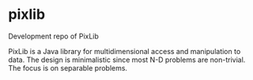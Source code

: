 # pixlib
Development repo of PixLib

PixLib is a Java library for multidimensional access and manipulation to data.
The design is minimalistic since most N-D problems are non-trivial. 
The focus is on separable problems.
